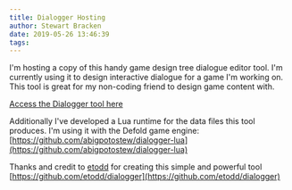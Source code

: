 ```yaml
---
title: Dialogger Hosting
author: Stewart Bracken
date: 2019-05-26 13:46:39
tags:
---
```

I'm hosting a copy of this handy game design tree dialogue editor tool. I'm currently using it to design interactive dialogue for a game I'm working on. This tool is great for my non-coding friend to design game content with.

[Access the Dialogger tool here](/static/Dialogger/index.html)



Additionally I've developed a Lua runtime for the data files this tool produces. I'm using it with the Defold game engine: [https://github.com/abigpotostew/dialogger-lua](https://github.com/abigpotostew/dialogger-lua)


Thanks and credit to [etodd](http://etodd.io/) for creating this simple and powerful tool [https://github.com/etodd/dialogger](https://github.com/etodd/dialogger)
